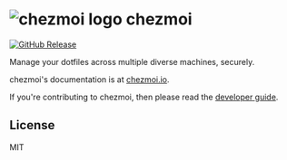 # ![chezmoi logo](assets/images/logo-144px.svg) chezmoi

[![GitHub Release](https://img.shields.io/github/release/twpayne/chezmoi.svg)](https://github.com/twpayne/chezmoi/releases)

Manage your dotfiles across multiple diverse machines, securely.

chezmoi's documentation is at [chezmoi.io](https://chezmoi.io/).

If you're contributing to chezmoi, then please read the [developer guide](https://www.chezmoi.io/developer-guide/).

## License

MIT
